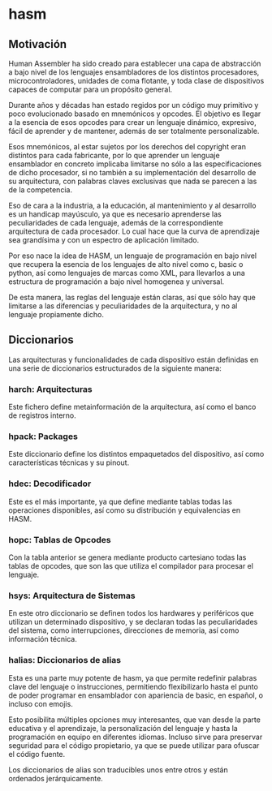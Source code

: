 # hasm
## Motivación
Human Assembler ha sido creado para establecer una capa de abstracción a bajo nivel de los lenguajes ensambladores de los distintos procesadores, microcontroladores, unidades de coma flotante, y toda clase de dispositivos capaces de computar para un propósito general.

Durante años y décadas han estado regidos por un código muy primitivo y poco evolucionado basado en mnemónicos y opcodes. El objetivo es llegar a la esencia de esos opcodes para crear un lenguaje dinámico, expresivo, fácil de aprender y de mantener, además de ser totalmente personalizable.

Esos mnemónicos, al estar sujetos por los derechos del copyright eran distintos para cada fabricante, por lo que aprender un lenguaje ensamblador en concreto implicaba limitarse no sólo a las especificaciones de dicho procesador, si no también a su implementación del desarrollo de su arquitectura, con palabras claves exclusivas que nada se parecen a las de la competencia.

Eso de cara a la industria, a la educación, al mantenimiento y al desarrollo es un handicap mayúsculo, ya que es necesario aprenderse las peculiaridades de cada lenguaje, además de la correspondiente arquitectura de cada procesador. Lo cual hace que la curva de aprendizaje sea grandísima y con un espectro de aplicación limitado.

Por eso nace la idea de HASM, un lenguaje de programación en bajo nivel que recupera la esencia de los lenguajes de alto nivel como c, basic o python, así como lenguajes de marcas como XML, para llevarlos a una estructura de programación a bajo nivel homogenea y universal.

De esta manera, las reglas del lenguaje están claras, así que sólo hay que limitarse a las diferencias y peculiaridades de la arquitectura, y no al lenguaje propiamente dicho.

## Diccionarios

Las arquitecturas y funcionalidades de cada dispositivo están definidas en una serie de diccionarios estructurados de la siguiente manera:

### harch: Arquitecturas

Este fichero define metainformación de la arquitectura, así como el banco de registros interno.

### hpack: Packages

Este diccionario define los distintos empaquetados del dispositivo, así como características técnicas y su pinout.

### hdec: Decodificador

Este es el más importante, ya que define mediante tablas todas las operaciones disponibles, así como su distribución y equivalencias en HASM.

### hopc: Tablas de Opcodes

Con la tabla anterior se genera mediante producto cartesiano todas las tablas de opcodes, que son las que utiliza el compilador para procesar el lenguaje.

### hsys: Arquitectura de Sistemas

En este otro diccionario se definen todos los hardwares y periféricos que utilizan un determinado dispositivo, y se declaran todas las peculiaridades del sistema, como interrupciones, direcciones de memoria, así como información técnica.

### halias: Diccionarios de alias

Esta es una parte muy potente de hasm, ya que permite redefinir palabras clave del lenguaje o instrucciones, permitiendo flexibilizarlo hasta el punto de poder programar en ensamblador con apariencia de basic, en español, o incluso con emojis.

Esto posibilita múltiples opciones muy interesantes, que van desde la parte educativa y el aprendizaje, la personalización del lenguaje y hasta la programación en equipo en diferentes idiomas. Incluso sirve para preservar seguridad para el código propietario, ya que se puede utilizar para ofuscar el código fuente.

Los diccionarios de alias son traducibles unos entre otros y están ordenados jerárquicamente.